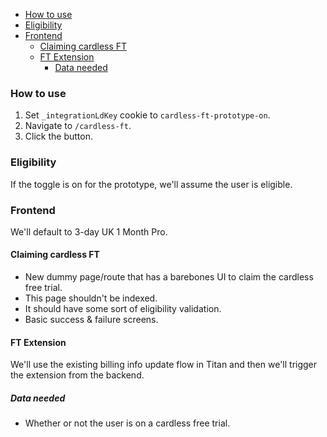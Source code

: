 - [How to use](#How%20to%20use)
- [Eligibility](#Eligibility)
- [Frontend](#Frontend)
	- [Claiming cardless FT](#Claiming%20cardless%20FT)
	- [FT Extension](#FT%20Extension)
		- [Data needed](#Data%20needed)

### How to use
1. Set `_integrationLdKey` cookie to `cardless-ft-prototype-on`.
2. Navigate to `/cardless-ft`.
3. Click the button.
### Eligibility
If the toggle is on for the prototype, we'll assume the user is eligible.
### Frontend
We'll default to 3-day UK 1 Month Pro.
#### Claiming cardless FT
- New dummy page/route that has a barebones UI to claim the cardless free trial.
- This page shouldn't be indexed.
- It should have some sort of eligibility validation.
- Basic success & failure screens.
#### FT Extension
We'll use the existing billing info update flow in Titan and then we'll trigger the extension from the backend.
##### Data needed
- Whether or not the user is on a cardless free trial.